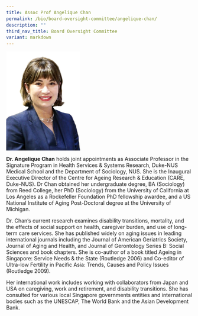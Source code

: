 ```yaml
---
title: Assoc Prof Angelique Chan
permalink: /bio/board-oversight-committee/angelique-chan/
description: ""
third_nav_title: Board Oversight Committee
variant: markdown
---
```

<img src="/images/Bio/Board%20Oversight%20Committee/a-prof-angelique-chan.png" align="center" style="width:200px">

**Dr. Angelique Chan** holds joint appointments as Associate Professor in the Signature Program in Health Services &amp; Systems Research, Duke-NUS Medical School and the Department of Sociology, NUS. She is the Inaugural Executive Director of the Centre for Ageing Research &amp; Education (CARE, Duke-NUS). Dr Chan obtained her undergraduate degree, BA (Sociology) from Reed College, her PhD (Sociology) from the University of California at Los Angeles as a Rockefeller Foundation PhD fellowship awardee, and a US National Institute of Aging Post-Doctoral degree at the University of Michigan.

Dr. Chan‘s current research examines disability transitions, mortality, and the effects of social support on health, caregiver burden, and use of long-term care services. She has published widely on aging issues in leading international journals including the Journal of American Geriatrics Society, Journal of Aging and Health, and Journal of Gerontology Series B: Social Sciences and book chapters. She is co-author of a book titled Ageing in Singapore: Service Needs &amp; the State (Routledge 2006) and Co-editor of Ultra-low Fertility in Pacific Asia: Trends, Causes and Policy Issues (Routledge 2009).

Her international work includes working with collaborators from Japan and USA on caregiving, work and retirement, and disability transitions. She has consulted for various local Singapore governments entities and international bodies such as the UNESCAP, The World Bank and the Asian Development Bank.